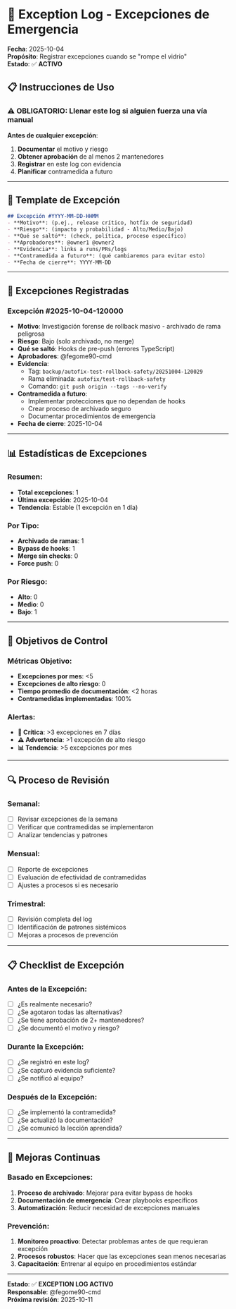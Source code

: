 # 🚨 Exception Log - Excepciones de Emergencia

**Fecha**: 2025-10-04  
**Propósito**: Registrar excepciones cuando se "rompe el vidrio"  
**Estado**: ✅ **ACTIVO**

## 📋 Instrucciones de Uso

### **⚠️ OBLIGATORIO**: Llenar este log si alguien fuerza una vía manual

**Antes de cualquier excepción**:
1. **Documentar** el motivo y riesgo
2. **Obtener aprobación** de al menos 2 mantenedores
3. **Registrar** en este log con evidencia
4. **Planificar** contramedida a futuro

---

## 📝 Template de Excepción

```markdown
## Excepción #YYYY-MM-DD-HHMM
- **Motivo**: (p.ej., release crítico, hotfix de seguridad)
- **Riesgo**: (impacto y probabilidad - Alto/Medio/Bajo)
- **Qué se saltó**: (check, política, proceso específico)
- **Aprobadores**: @owner1 @owner2
- **Evidencia**: links a runs/PRs/logs
- **Contramedida a futuro**: (qué cambiaremos para evitar esto)
- **Fecha de cierre**: YYYY-MM-DD
```

---

## 🚨 Excepciones Registradas

### **Excepción #2025-10-04-120000**
- **Motivo**: Investigación forense de rollback masivo - archivado de rama peligrosa
- **Riesgo**: Bajo (solo archivado, no merge)
- **Qué se saltó**: Hooks de pre-push (errores TypeScript)
- **Aprobadores**: @fegome90-cmd
- **Evidencia**: 
  - Tag: `backup/autofix-test-rollback-safety/20251004-120029`
  - Rama eliminada: `autofix/test-rollback-safety`
  - Comando: `git push origin --tags --no-verify`
- **Contramedida a futuro**: 
  - Implementar protecciones que no dependan de hooks
  - Crear proceso de archivado seguro
  - Documentar procedimientos de emergencia
- **Fecha de cierre**: 2025-10-04

---

## 📊 Estadísticas de Excepciones

### **Resumen**:
- **Total excepciones**: 1
- **Última excepción**: 2025-10-04
- **Tendencia**: Estable (1 excepción en 1 día)

### **Por Tipo**:
- **Archivado de ramas**: 1
- **Bypass de hooks**: 1
- **Merge sin checks**: 0
- **Force push**: 0

### **Por Riesgo**:
- **Alto**: 0
- **Medio**: 0
- **Bajo**: 1

---

## 🎯 Objetivos de Control

### **Métricas Objetivo**:
- **Excepciones por mes**: <5
- **Excepciones de alto riesgo**: 0
- **Tiempo promedio de documentación**: <2 horas
- **Contramedidas implementadas**: 100%

### **Alertas**:
- **🚨 Crítica**: >3 excepciones en 7 días
- **⚠️ Advertencia**: >1 excepción de alto riesgo
- **📊 Tendencia**: >5 excepciones por mes

---

## 🔍 Proceso de Revisión

### **Semanal**:
- [ ] Revisar excepciones de la semana
- [ ] Verificar que contramedidas se implementaron
- [ ] Analizar tendencias y patrones

### **Mensual**:
- [ ] Reporte de excepciones
- [ ] Evaluación de efectividad de contramedidas
- [ ] Ajustes a procesos si es necesario

### **Trimestral**:
- [ ] Revisión completa del log
- [ ] Identificación de patrones sistémicos
- [ ] Mejoras a procesos de prevención

---

## 📋 Checklist de Excepción

### **Antes de la Excepción**:
- [ ] ¿Es realmente necesario?
- [ ] ¿Se agotaron todas las alternativas?
- [ ] ¿Se tiene aprobación de 2+ mantenedores?
- [ ] ¿Se documentó el motivo y riesgo?

### **Durante la Excepción**:
- [ ] ¿Se registró en este log?
- [ ] ¿Se capturó evidencia suficiente?
- [ ] ¿Se notificó al equipo?

### **Después de la Excepción**:
- [ ] ¿Se implementó la contramedida?
- [ ] ¿Se actualizó la documentación?
- [ ] ¿Se comunicó la lección aprendida?

---

## 🚀 Mejoras Continuas

### **Basado en Excepciones**:
1. **Proceso de archivado**: Mejorar para evitar bypass de hooks
2. **Documentación de emergencia**: Crear playbooks específicos
3. **Automatización**: Reducir necesidad de excepciones manuales

### **Prevención**:
1. **Monitoreo proactivo**: Detectar problemas antes de que requieran excepción
2. **Procesos robustos**: Hacer que las excepciones sean menos necesarias
3. **Capacitación**: Entrenar al equipo en procedimientos estándar

---
**Estado**: ✅ **EXCEPTION LOG ACTIVO**  
**Responsable**: @fegome90-cmd  
**Próxima revisión**: 2025-10-11

